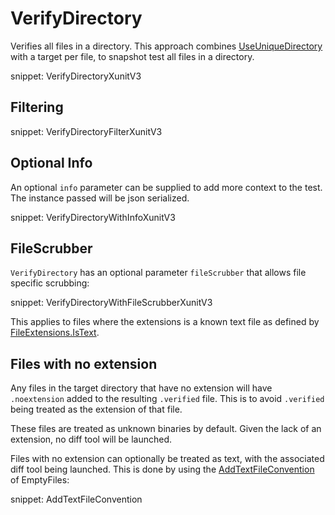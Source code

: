 # VerifyDirectory

Verifies all files in a directory. This approach combines [UseUniqueDirectory](/docs/naming.md#useuniquedirectory) with a target per file, to snapshot test all files in a directory.

snippet: VerifyDirectoryXunitV3


## Filtering

snippet: VerifyDirectoryFilterXunitV3


## Optional Info

An optional `info` parameter can be supplied to add more context to the test. The instance passed will be json serialized.

snippet: VerifyDirectoryWithInfoXunitV3


## FileScrubber

`VerifyDirectory` has an optional parameter `fileScrubber` that allows file specific scrubbing:

snippet: VerifyDirectoryWithFileScrubberXunitV3

This applies to files where the extensions is a known text file as defined by [FileExtensions.IsText](https://github.com/VerifyTests/EmptyFiles#istext).


## Files with no extension

Any files in the target directory that have no extension will have `.noextension` added to the resulting `.verified` file. This is to avoid `.verified` being treated as the extension of that file.

These files are treated as unknown binaries by default. Given the lack of an extension, no diff tool will be launched.

Files with no extension can optionally be treated as text, with the associated diff tool being launched. This is done by using the [AddTextFileConvention](https://github.com/VerifyTests/EmptyFiles?tab=readme-ov-file#addtextfileconvention) of EmptyFiles:

snippet: AddTextFileConvention